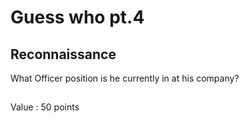 # Guess who pt.4
## Reconnaissance

What Officer position is he currently in at his company?
​

##

Value : 50 points
